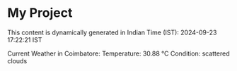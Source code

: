# My Project

This content is dynamically generated in Indian Time (IST): 2024-09-23 17:22:21 IST


Current Weather in Coimbatore:
Temperature: 30.88 °C
Condition: scattered clouds

